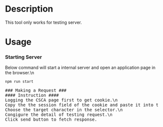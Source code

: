# Description #
This tool only works for testing server.
# Usage #
### Starting Server ###
Below command will start a internal server and open an application page in the browser.\n
<pre><code>npm run start</code><pre>
### Making a Request ###
#### Instruction ####
Logging the CSCA page first to get cookie.\n
Copy the the session field of the cookie and paste it into the 'Session Cookie' field.\n
Choose the target character in the selector.\n
Congigure the detail of testing request.\n
Click send button to fetch response.
